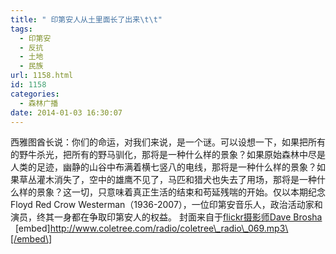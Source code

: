 ```yaml
---
title: " 印第安人从土里面长了出来\t\t"
tags:
  - 印第安
  - 反抗
  - 土地
  - 民族
url: 1158.html
id: 1158
categories:
  - 森林广播
date: 2014-01-03 16:30:07
---
```


西雅图酋长说：你们的命运，对我们来说，是一个谜。可以设想一下，如果把所有的野牛杀光，把所有的野马驯化，那将是一种什么样的景象？如果原始森林中尽是人类的足迹，幽静的山谷中布满着横七竖八的电线，那将是一种什么样的景象？如果草丛灌木消失了，空中的雄鹰不见了，马匹和猎犬也失去了用场，那将是一种什么样的景象？这一切，只意味着真正生活的结束和苟延残喘的开始。仅以本期纪念Floyd Red Crow Westerman（1936-2007），一位印第安音乐人，政治活动家和演员，终其一身都在争取印第安人的权益。 封面来自于[flickr摄影师Dave Brosha](http://www.flickr.com/photos/brosha/4924905574/)   \[embed\]http://www.coletree.com/radio/coletree\_radio\_069.mp3\[/embed\]